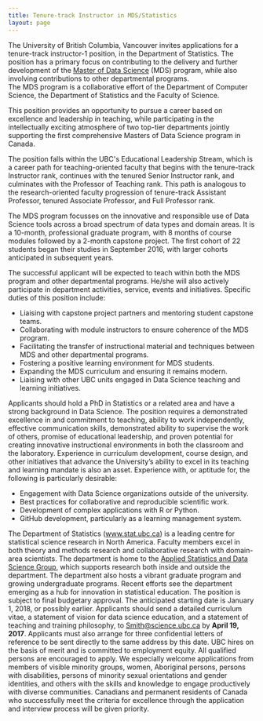 ```yaml
---
title: Tenure-track Instructor in MDS/Statistics
layout: page
---
```


The University of British Columbia, Vancouver invites applications for a tenure-track instructor-1 position, 
in the Department of Statistics.  The position has a primary focus on contributing to the delivery and further 
development of the [Master of Data Science](http://masterdatascience.science.ubc.ca/) (MDS) program, 
while also involving contributions to other departmental programs.  
The MDS program is a collaborative effort of the Department of Computer Science, the Department of Statistics and the Faculty of Science. 

This position provides an opportunity to pursue a career based on excellence and leadership in teaching, while participating in the intellectually exciting atmosphere of two top-tier departments jointly supporting the first comprehensive Masters of Data Science program in Canada.

The position falls within the UBC's Educational Leadership Stream, which is a career path for teaching-oriented faculty that begins with the tenure-track Instructor rank, continues with the tenured Senior Instructor rank, and culminates with the Professor of Teaching rank. This path is analogous to the research-oriented faculty progression of tenure-track Assistant Professor, tenured Associate Professor, and Full Professor rank.

The MDS program focusses on the innovative and responsible use of Data Science tools across a broad spectrum of data types and domain areas. It is a 10-month, professional graduate program, with 8 months of course modules followed by a 2-month capstone project.  The first cohort of 22 students began their studies in September 2016, with larger cohorts anticipated in subsequent years.

The successful applicant will be expected to teach within both the MDS program and other departmental programs.  He/she will also actively participate in department activities, service, events and initiatives. Specific duties of this position include:
-	Liaising with capstone project partners and mentoring student capstone teams.
-	Collaborating with module instructors to ensure coherence of the MDS program.
-	Facilitating the transfer of instructional material and techniques between MDS and other departmental programs.
-	Fostering a positive learning environment for MDS students.
-	Expanding the MDS curriculum and ensuring it remains modern. 
-	Liaising with other UBC units engaged in Data Science teaching and learning initiatives. 

Applicants should hold a PhD in Statistics or a related area and have a strong background in Data Science. The position requires a demonstrated excellence in and commitment to teaching, ability to work independently, effective communication skills, demonstrated ability to supervise the work of others, promise of educational leadership, and proven potential for creating innovative instructional environments in both the classroom and the laboratory. Experience in curriculum development, course design, and other initiatives that advance the University’s ability to excel in its teaching and learning mandate is also an asset.
Experience with, or aptitude for, the following is particularly desirable:

-	Engagement with Data Science organizations outside of the university.
-	Best practices for collaborative and reproducible scientific work.
-	Development of complex applications with R or Python.
-	GitHub development, particularly as a learning management system.

The Department of Statistics (www.stat.ubc.ca) is a leading centre for statistical science research in North America. 
Faculty members excel in both theory and methods research and collaborative research with domain-area scientists. 
The department is home to the [Applied Statistics and Data Science Group](http://asda.stat.ubc.ca/), which supports research both inside and outside the department. The department also hosts a vibrant graduate program and growing undergraduate programs. Recent efforts see the department emerging as a hub for innovation in statistical education.
The position is subject to final budgetary approval. 
The anticipated starting date is January 1, 2018, or possibly earlier.
Applicants should send a detailed curriculum vitae, a statement of vision for data science education, 
and a statement of teaching and training philosophy, to Smith@science.ubc.ca 
by **April 19, 2017**. Applicants must also arrange for three confidential letters of reference to be sent directly to the same address by this date.
UBC hires on the basis of merit and is committed to employment equity. All qualified persons are encouraged to apply. We especially welcome applications from members of visible minority groups, women, Aboriginal persons, persons with disabilities, persons of minority sexual orientations and gender identities, and others with the skills and knowledge to engage productively with diverse communities. Canadians and permanent residents of Canada who successfully meet the criteria for excellence through the application and interview process will be given priority.

